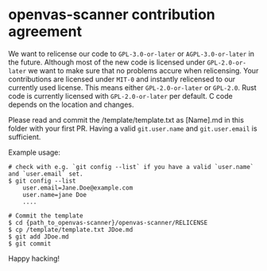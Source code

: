 # openvas-scanner contribution agreement

We want to relicense our code to `GPL-3.0-or-later` or `AGPL-3.0-or-later` in the future. Although most of the new code is licensed under `GPL-2.0-or-later` we want to make sure that no problems accure when relicensing. Your contributions are licensed under `MIT-0` and instantly relicensed to our currently used license. This means either `GPL-2.0-or-later` or `GPL-2.0`. Rust code is currently licensed with `GPL-2.0-or-later` per default. C code depends on the location and changes.

Please read and commit the /template/template.txt as [Name].md in this folder with your first PR. Having a valid `git.user.name` and `git.user.email` is sufficient.

Example usage:

```
# check with e.g. `git config --list` if you have a valid `user.name` and `user.email` set.
$ git config --list
    user.email=Jane.Doe@example.com
    user.name=jane Doe
    ....

# Commit the template
$ cd {path_to_openvas-scanner}/openvas-scanner/RELICENSE
$ cp /template/template.txt JDoe.md
$ git add JDoe.md
$ git commit
```

Happy hacking!